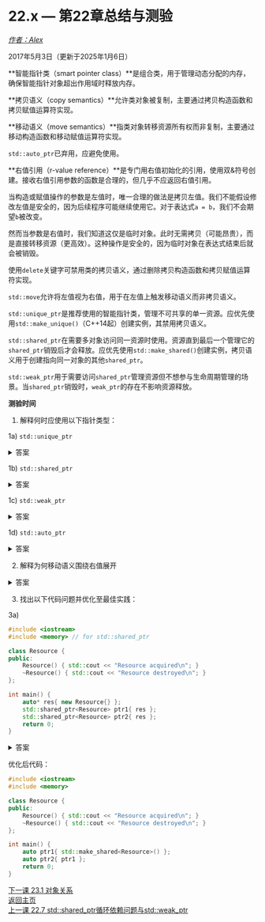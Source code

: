 22.x — 第22章总结与测验
===================================

[*作者：Alex*](https://www.learncpp.com/author/Alex/ "查看 Alex 的所有文章")  

2017年5月3日（更新于2025年1月6日）  

**智能指针类（smart pointer class）**是组合类，用于管理动态分配的内存，确保智能指针对象超出作用域时释放内存。  

**拷贝语义（copy semantics）**允许类对象被复制，主要通过拷贝构造函数和拷贝赋值运算符实现。  

**移动语义（move semantics）**指类对象转移资源所有权而非复制，主要通过移动构造函数和移动赋值运算符实现。  

`std::auto_ptr`已弃用，应避免使用。  

**右值引用（r-value reference）**是专门用右值初始化的引用，使用双&符号创建。接收右值引用参数的函数是合理的，但几乎不应返回右值引用。  

当构造或赋值操作的参数是左值时，唯一合理的做法是拷贝左值。我们不能假设修改左值是安全的，因为后续程序可能继续使用它。对于表达式`a = b`，我们不会期望`b`被改变。  

然而当参数是右值时，我们知道这仅是临时对象。此时无需拷贝（可能昂贵），而是直接转移资源（更高效）。这种操作是安全的，因为临时对象在表达式结束后就会被销毁。  

使用`delete`关键字可禁用类的拷贝语义，通过删除拷贝构造函数和拷贝赋值运算符实现。  

`std::move`允许将左值视为右值，用于在左值上触发移动语义而非拷贝语义。  

`std::unique_ptr`是推荐使用的智能指针类，管理不可共享的单一资源。应优先使用`std::make_unique()`（C++14起）创建实例，其禁用拷贝语义。  

`std::shared_ptr`在需要多对象访问同一资源时使用。资源直到最后一个管理它的`shared_ptr`销毁后才会释放。应优先使用`std::make_shared()`创建实例，拷贝语义用于创建指向同一对象的其他`shared_ptr`。  

`std::weak_ptr`用于需要访问`shared_ptr`管理资源但不想参与生命周期管理的场景。当`shared_ptr`销毁时，`weak_ptr`的存在不影响资源释放。  

**测验时间**  

1. 解释何时应使用以下指针类型：  

1a) `std::unique_ptr`  
  
<details><summary>答案</summary>当需要智能指针管理不共享的动态对象时使用。</details>  

1b) `std::shared_ptr`  
  
<details><summary>答案</summary>当需要智能指针管理可能被共享的动态对象时使用。对象在所有`shared_ptr`销毁后释放。</details>  

1c) `std::weak_ptr`  
  
<details><summary>答案</summary>当需要访问`shared_ptr`管理的对象，但不想绑定`weak_ptr`与资源生命周期时使用。</details>  

1d) `std::auto_ptr`  
  
<details><summary>答案</summary>`auto_ptr`已弃用并在C++17移除，不应使用。</details>  

2. 解释为何移动语义围绕右值展开  
  
<details><summary>答案</summary>右值是临时对象，使用后即销毁。传递或返回右值时，移动资源比拷贝更高效。</details>  

3. 找出以下代码问题并优化至最佳实践：  

3a)  
```cpp
#include <iostream>
#include <memory> // for std::shared_ptr

class Resource {
public:
    Resource() { std::cout << "Resource acquired\n"; }
    ~Resource() { std::cout << "Resource destroyed\n"; }
};

int main() {
    auto* res{ new Resource{} };
    std::shared_ptr<Resource> ptr1{ res };
    std::shared_ptr<Resource> ptr2{ res };
    return 0;
}
```  
  
<details><summary>答案</summary>`ptr2`应从`ptr1`而非`res`创建。直接使用`res`会导致两个独立`shared_ptr`管理同一资源。应改用`std::make_shared`自动管理。</details>  

优化后代码：  
```cpp
#include <iostream>
#include <memory>

class Resource {
public:
    Resource() { std::cout << "Resource acquired\n"; }
    ~Resource() { std::cout << "Resource destroyed\n"; }
};

int main() {
    auto ptr1{ std::make_shared<Resource>() };
    auto ptr2{ ptr1 };
    return 0;
}
```

[下一课 23.1 对象关系](Chapter-23/lesson23.1-object-relationships.md)  
[返回主页](/)  
[上一课 22.7 std::shared_ptr循环依赖问题与std::weak_ptr](Chapter-22/lesson22.7-circular-dependency-issues-with-stdshared_ptr-and-stdweak_ptr.md)